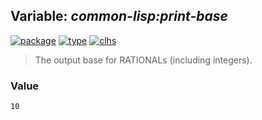 ## Variable: ***common-lisp:*print-base****
[![package](https://img.shields.io/badge/Package-COMMON--LISP-5f9ea0.svg?style=social&colorA=999999)](../) [![type](https://img.shields.io/badge/Type-Variable-5f9ea0.svg?style=social&colorA=999999)](../#variable) [![clhs](https://img.shields.io/badge/CLHS-*PRINT--BASE*-5f9ea0.svg?style=social&colorA=999999)](http://www.lispworks.com/documentation/HyperSpec/Body/v_pr_bas.htm) 

> The output base for RATIONALs (including integers).

### Value
```
10
```

